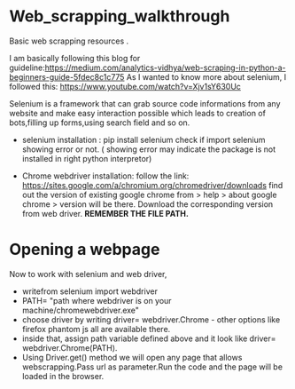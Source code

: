 # Web_scrapping_walkthrough
Basic web scrapping resources .

I am basically following this blog for guideline:https://medium.com/analytics-vidhya/web-scraping-in-python-a-beginners-guide-5fdec8c1c775
As I wanted to know more about selenium, I followed this: https://www.youtube.com/watch?v=Xjv1sY630Uc



Selenium is a framework that can grab source code informations from any website and make easy interaction possible which leads to creation of bots,filling up forms,using search field and so on.

* selenium installation : pip install selenium
  check if import selenium showing error or not. ( showing error may indicate the package is not installed in right python interpretor)

* Chrome webdriver installation:
  follow the link: https://sites.google.com/a/chromium.org/chromedriver/downloads
  find out the version of existing google chrome from > help > about google chrome > version will be there.
  Download the corresponding version from web driver.
  **REMEMBER THE FILE PATH.**
  
# Opening a webpage 
  
  Now to work with selenium and web driver,
  * writefrom selenium import webdriver
  * PATH= "path where webdriver is on your machine/chromewebdriver.exe"
  * choose driver by writing driver= webdriver.Chrome - other options like firefox phantom js all are available there.
  * inside that, assign path variable defined above and it look like driver= webdriver.Chrome(PATH).
  * Using Driver.get() method we will open any page that allows webscrapping.Pass url as parameter.Run the code and the page will be loaded in the browser.
  


